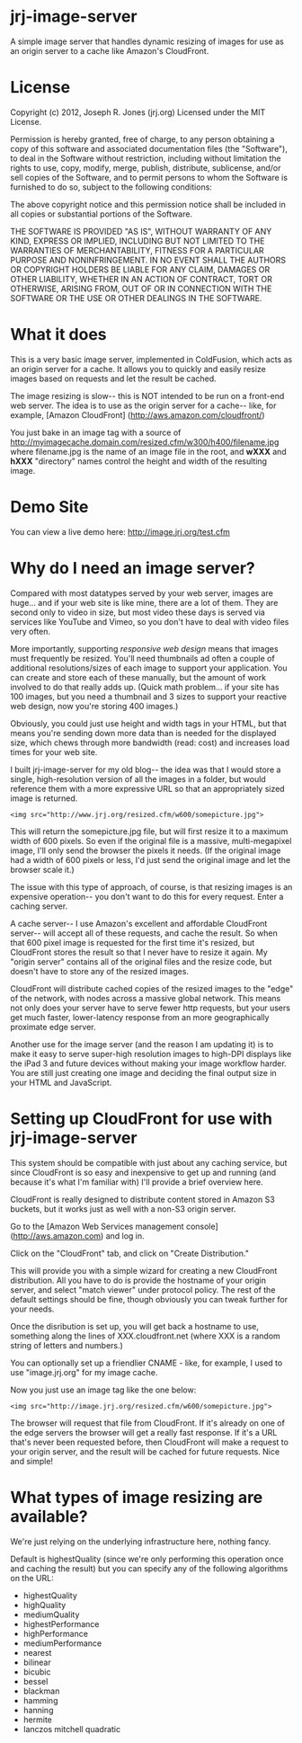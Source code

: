 jrj-image-server
================

A simple image server that handles dynamic resizing of images for use as an origin 
server to a cache like Amazon's CloudFront.

License
=======
Copyright (c) 2012, Joseph R. Jones (jrj.org) Licensed under the MIT License. 

Permission is hereby granted, free of charge, to any person obtaining a copy of this 
software and associated documentation files (the "Software"), to deal in the Software 
without restriction, including without limitation the rights to use, copy, modify, merge,
publish, distribute, sublicense, and/or sell copies of the Software, and to permit persons
to whom the Software is furnished to do so, subject to the following conditions:

The above copyright notice and this permission notice shall be included in all copies or
substantial portions of the Software.

THE SOFTWARE IS PROVIDED "AS IS", WITHOUT WARRANTY OF ANY KIND, EXPRESS OR IMPLIED, 
INCLUDING BUT NOT LIMITED TO THE WARRANTIES OF MERCHANTABILITY, FITNESS FOR A PARTICULAR 
PURPOSE AND NONINFRINGEMENT. IN NO EVENT SHALL THE AUTHORS OR COPYRIGHT HOLDERS BE LIABLE
FOR ANY CLAIM, DAMAGES OR OTHER LIABILITY, WHETHER IN AN ACTION OF CONTRACT, TORT OR 
OTHERWISE, ARISING FROM, OUT OF OR IN CONNECTION WITH THE SOFTWARE OR THE USE OR OTHER 
DEALINGS IN THE SOFTWARE.

What it does
================
This is a very basic image server, implemented in ColdFusion, which acts as an origin 
server for a cache. It allows you to quickly and easily resize images based on requests 
and let the result be cached.

The image resizing is slow-- this is NOT intended to be run on a front-end web server. The
idea is to use as the origin server for a cache-- like, for example, [Amazon CloudFront]
(http://aws.amazon.com/cloudfront/)

You just bake in an image tag with a source of
http://myimagecache.domain.com/resized.cfm/w300/h400/filename.jpg where filename.jpg 
is the name of an image file in the root, and **wXXX** and **hXXX** "directory" names
control the height and width of the resulting image.

Demo Site
=========
You can view a live demo here:
http://image.jrj.org/test.cfm

Why do I need an image server?
==============================
Compared with most datatypes served by your web server, images are huge... and if your web
site is like mine, there are a lot of them. They are second only to video in size, but 
most video these days is served via services like YouTube and Vimeo, so you don't have to
deal with video files very often. 

More importantly, supporting *responsive web design* means that images must frequently be
resized. You'll need thumbnails ad often a couple of additional resolutions/sizes of each
image to support your application. You can create and store each of these manually, but
the amount of work involved to do that really adds up. (Quick math problem... if your
site has 100 images, but you need a thumbnail and 3 sizes to support your reactive web
design, now you're storing 400 images.)

Obviously, you could just use height and width tags in your HTML, but that means you're 
sending down more data than is needed for the displayed size, which chews through more
bandwidth (read: cost) and increases load times for your web site.

I built jrj-image-server for my old blog-- the idea was that I would store a single, 
high-resolution version of all the images in a folder, but would reference them with a 
more expressive URL so that an appropriately sized image is returned.

	<img src="http://www.jrj.org/resized.cfm/w600/somepicture.jpg">

This will return the somepicture.jpg file, but will first resize it to a maximum width of
600 pixels. So even if the original file is a massive, multi-megapixel image, I'll only
send the browser the pixels it needs. (If the original image had a width of 600 pixels
or less, I'd just send the original image and let the browser scale it.)

The issue with this type of approach, of course, is that resizing images is an expensive
operation-- you don't want to do this for every request. Enter a caching server.

A cache server-- I use Amazon's excellent and affordable CloudFront server-- will accept
all of these requests, and cache the result. So when that 600 pixel image is requested
for the first time it's resized, but CloudFront stores the result so that I never have
to resize it again. My "origin server" contains all of the original files and the resize
code, but doesn't have to store any of the resized images. 

CloudFront will distribute cached copies of the resized images to the "edge" of the
network, with nodes across a massive global network. This means not only does your server
have to serve fewer http requests, but your users get much faster, lower-latency response
from an more geographically proximate edge server. 

Another use for the image server (and the reason I am updating it) is to make it easy
to serve super-high resolution images to high-DPI displays like the iPad 3 and future
devices without making your image workflow harder. You are still just creating one image
and deciding the final output size in your HTML and JavaScript.

Setting up CloudFront for use with jrj-image-server
===================================================
This system should be compatible with just about any caching service, but since CloudFront
is so easy and inexpensive to get up and running (and because it's what I'm familiar with)
I'll provide a brief overview here.

CloudFront is really designed to distribute content stored in Amazon S3 buckets, but it
works just as well with a non-S3 origin server. 

Go to the [Amazon Web Services management console] (http://aws.amazon.com) and log in.

Click on the "CloudFront" tab, and click on "Create Distribution."

This will provide you with a simple wizard for creating a new CloudFront distribution. All
you have to do is provide the hostname of your origin server, and select "match viewer" 
under protocol policy. The rest of the default settings should be fine, though obviously
you can tweak further for your needs.

Once the disribution is set up, you will get back a hostname to use, something along the 
lines of XXX.cloudfront.net (where XXX is a random string of letters and numbers.)

You can optionally set up a friendlier CNAME - like, for example, I used to use 
"image.jrj.org" for my image cache.

Now you just use an image tag like the one below:

	<img src="http://image.jrj.org/resized.cfm/w600/somepicture.jpg">

The browser will request that file from CloudFront. If it's already on one of the edge
servers the browser will get a really fast response. If it's a URL that's never been
requested before, then CloudFront will make a request to your origin server, and the 
result will be cached for future requests. Nice and simple!

What types of image resizing are available?
===========================================
We're just relying on the underlying infrastructure here, nothing fancy.

Default is highestQuality (since we're only performing this operation once and caching
the result) but you can specify any of the following algorithms on the URL:

* highestQuality
* highQuality
* mediumQuality
* highestPerformance
* highPerformance
* mediumPerformance
* nearest
* bilinear
* bicubic
* bessel
* blackman
* hamming
* hanning
* hermite
* lanczos
mitchell
quadratic